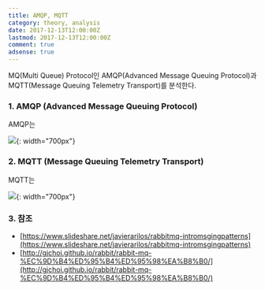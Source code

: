 ```yaml
---
title: AMQP, MQTT
category: theory, analysis
date: 2017-12-13T12:00:00Z
lastmod: 2017-12-13T12:00:00Z
comment: true
adsense: true
---
```


MQ(Multi Queue) Protocol인 AMQP(Advanced Message Queuing Protocol)과 MQTT(Message Queuing Telemetry Transport)를 분석한다.

### 1. AMQP (Advanced Message Queuing Protocol)

AMQP는

![]({{site.baseurl}}/images/theory_analysis/AMQP_MQTT/AMQP_Architecture.PNG){: width="700px"}

### 2. MQTT (Message Queuing Telemetry Transport)

MQTT는

![]({{site.baseurl}}/images/theory_analysis/AMQP_MQTT/MQTT_Architecture.PNG){: width="700px"}

### 3. 참조

* [https://www.slideshare.net/javierarilos/rabbitmq-intromsgingpatterns](https://www.slideshare.net/javierarilos/rabbitmq-intromsgingpatterns)
* [http://gjchoi.github.io/rabbit/rabbit-mq-%EC%9D%B4%ED%95%B4%ED%95%98%EA%B8%B0/](http://gjchoi.github.io/rabbit/rabbit-mq-%EC%9D%B4%ED%95%B4%ED%95%98%EA%B8%B0/)

